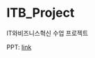 # ITB_Project
IT와비즈니스혁신 수업 프로젝트

PPT: [link](https://docs.google.com/presentation/d/1jxb-TuG5UhItcjL_9rXa2CE5sXtWLKSBHXTHyl2siMM/edit?usp=sharing)
